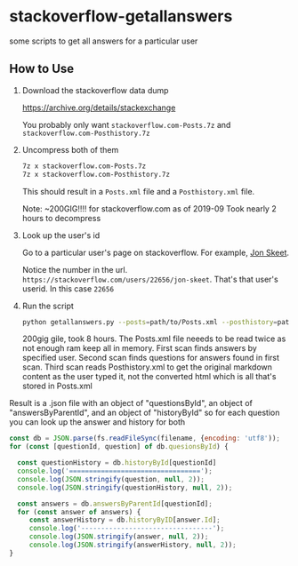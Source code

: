 # stackoverflow-getallanswers

some scripts to get all answers for a particular user

## How to Use

1. Download the stackoverflow data dump

   https://archive.org/details/stackexchange

   You probably only want `stackoverflow.com-Posts.7z` and `stackoverflow.com-Posthistory.7z`

3. Uncompress both of them

   ```sh
   7z x stackoverflow.com-Posts.7z
   7z x stackoverflow.com-Posthistory.7z
   ```

   This should result in a `Posts.xml` file and a `Posthistory.xml` file.

   Note: ~200GIG!!!! for stackoverflow.com as of 2019-09
   Took nearly 2 hours to decompress

3. Look up the user's id

   Go to a particular user's page on stackoverflow. For example, [Jon Skeet](https://stackoverflow.com/users/22656/jon-skeet).

   Notice the number in the url. `https://stackoverflow.com/users/22656/jon-skeet`. That's that user's userid. In this case `22656`

4. Run the script


   ```sh
   python getallanswers.py --posts=path/to/Posts.xml --posthistory=path/to/Posthistory.xml --out=path/to/output.json --userid=22656
   ```

   200gig gile, took 8 hours. The Posts.xml file neeeds to be read twice as not enough ram keep all in memory.
   First scan finds answers by specified user. Second scan finds questions for answers found in first scan.
   Third scan reads Posthistory.xml to get the original markdown content as the user typed it, not the
   converted html which is all that's stored in Posts.xml

Result is a .json file with an object of "questionsById", an object of "answersByParentId", and
an object of "historyById" so for each question you can look up the answer and history for both

```js
const db = JSON.parse(fs.readFileSync(filename, {encoding: 'utf8'));
for (const [questionId, question] of db.quesionsById) {

  const questionHistory = db.historyById[questionId]
  console.log('=================================');
  console.log(JSON.stringify(question, null, 2));
  console.log(JSON.stringify(questionHistory, null, 2));

  const answers = db.answersByParentId[questionId];
  for (const answer of answers) {
     const answerHistory = db.historyByID[answer.Id];
     console.log('---------------------------------');
     console.log(JSON.stringify(answer, null, 2));
     console.log(JSON.stringify(answerHistory, null, 2));
}
```



